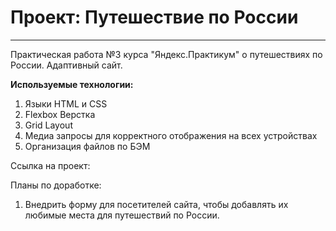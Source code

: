 # Проект: Путешествие по России
----------------------------------

Практическая работа №3 курса "Яндекс.Практикум" о путешествиях по России. Адаптивный сайт.

**Используемые технологии:**
1. Языки HTML и CSS
2. Flexbox Верстка
3. Grid Layout
4. Медиа запросы для корректного отображения на всех устройствах
5. Организация файлов по БЭМ 

Ссылка на проект: 

Планы по доработке:
1. Внедрить форму для посетителей сайта, чтобы добавлять их любимые места для путешествий по России.
